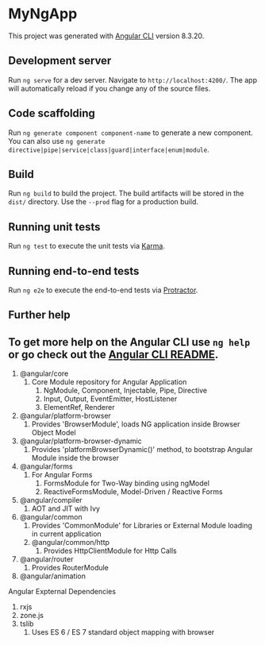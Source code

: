 # MyNgApp

This project was generated with [Angular CLI](https://github.com/angular/angular-cli) version 8.3.20.

## Development server

Run `ng serve` for a dev server. Navigate to `http://localhost:4200/`. The app will automatically reload if you change any of the source files.

## Code scaffolding

Run `ng generate component component-name` to generate a new component. You can also use `ng generate directive|pipe|service|class|guard|interface|enum|module`.

## Build

Run `ng build` to build the project. The build artifacts will be stored in the `dist/` directory. Use the `--prod` flag for a production build.

## Running unit tests

Run `ng test` to execute the unit tests via [Karma](https://karma-runner.github.io).

## Running end-to-end tests

Run `ng e2e` to execute the end-to-end tests via [Protractor](http://www.protractortest.org/).

## Further help

## To get more help on the Angular CLI use `ng help` or go check out the [Angular CLI README](https://github.com/angular/angular-cli/blob/master/README.md).

1. @angular/core
   1. Core Module repository for Angular Application
      1. NgModule, Component, Injectable, Pipe, Directive
      2. Input, Output, EventEmitter<T>, HostListener
      3. ElementRef, Renderer
2. @angular/platform-browser
   1. Provides 'BrowserModule', loads NG application inside Browser Object Model
3. @angular/platform-browser-dynamic
   1. Provides 'platformBrowserDynamic()' method, to bootstrap Angular Module inside the browser
4. @angular/forms
   1. For Angular Forms
      1. FormsModule for Two-Way binding using ngModel
      2. ReactiveFormsModule, Model-Driven / Reactive Forms
5. @angular/compiler
   1. AOT and JIT with Ivy
6. @angular/common
   1. Provides 'CommonModule' for Libraries or External Module loading in current application
   2. @angular/common/http
      1. Provides HttpClientModule for Http Calls
7. @angular/router
   1. Provides RouterModule
8. @angular/animation

Angular Expternal Dependencies

1. rxjs
2. zone.js
3. tslib
   1. Uses ES 6 / ES 7 standard object mapping with browser
